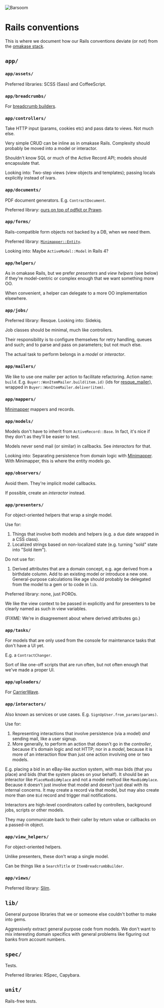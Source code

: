 ![Barsoom](http://barsoom.se/barsoom.png)

# Rails conventions

This is where we document how our Rails conventions deviate (or not) from the [omakase stack](http://david.heinemeierhansson.com/2012/rails-is-omakase.html).

## `app/`

### `app/assets/`

Preferred libraries: SCSS (Sass) and CoffeeScript.

### `app/breadcrumbs/`

For [breadcrumb builders](https://github.com/barsoom/devbook/tree/master/libs#breadcrumbs).

### `app/controllers/`

Take HTTP input (params, cookies etc) and pass data to views. Not much else.

Very simple CRUD can be inline as in omakase Rails.
Complexity should probably be moved into a model or interactor.

Shouldn't know SQL or much of the Active Record API; models should encapsulate that.

Looking into: Two-step views (view objects and templates); passing locals explicitly instead of ivars.

### `app/documents/`

PDF document generators. E.g. `ContractDocument`.

Preferred library: [ours on top of pdfkit or Prawn](https://github.com/barsoom/devbook/tree/master/libs#pdf-generation).

### `app/forms/`

Rails-compatible form objects not backed by a DB, when we need them.

Preferred library: [`Minimapper::Entity`](https://github.com/joakimk/minimapper).

Looking into: Maybe `ActiveModel::Model` in Rails 4?

### `app/helpers/`

As in omakase Rails, but we prefer *presenters* and *view helpers* (see below) if they're model-centric or complex enough that we want something more OO.

When convenient, a helper can delegate to a more OO implementation elsewhere.

### `app/jobs/`

Preferred library: Resque. Looking into: Sidekiq.

Job classes should be minimal, much like controllers.

Their responsibility is to configure themselves for retry handling, queues and such; and to parse and pass on parameters; but not much else.

The actual task to perform belongs in a *model* or *interactor*.

### `app/mailers/`

We like to use one mailer per action to facilitate refactoring. Action name: `build`. E.g. `Buyer::WonItemMailer.build(item.id)` (ids for [resque\_mailer](https://github.com/barsoom/resque_mailer_with_retries)), wrapped in `Buyer::WonItemMailer.deliver(item)`.

### `app/mappers/`

[Minimapper](https://github.com/joakimk/minimapper) mappers and records.

### `app/models/`

Models don't have to inherit from `ActiveRecord::Base`. In fact, it's nice if they don't as they'll be easier to test.

Models never send mail (or similar) in callbacks. See *interactors* for that.

Looking into: Separating persistence from domain logic with [Minimapper](https://github.com/joakimk/minimapper). With Minimapper, this is where the entity models go.

### `app/observers/`

Avoid them. They're implicit model callbacks.

If possible, create an *interactor* instead.

### `app/presenters/`

For object-oriented helpers that wrap a single model.

Use for:

1. Things that involve both models and helpers (e.g. a due date wrapped in a CSS class).
2. Localized strings based on non-localized state (e.g. turning "sold" state into "Sold item").

Do not use for:

1. Derived attributes that are a domain concept, e.g. age derived from a birthdate column.
   Add to an existing model or introduce a new one. General-purpose calculations like age should probably be delegated from the model to a gem or to code in `lib`.

Preferred library: none, just POROs.

We like the view context to be passed in explicitly and for presenters to be clearly named as such in view variables.

(FIXME: We're in disagreement about where derived attributes go.)

### `app/tasks/`

For models that are only used from the console for maintenance tasks that don't have a UI yet.

E.g. a `ContractChanger`.

Sort of like one-off scripts that are run often, but not often enough that we've made a proper UI.

### `app/uploaders/`

For [CarrierWave](https://github.com/jnicklas/carrierwave).

### `app/interactors/`

Also known as services or use cases. E.g. `SignUpUser.from_params(params)`.

Use for:

1. Representing interactions that involve persistence (via a model) *and* sending mail, like a user signup.
2. More generally, to perform an action that doesn't go in the *controller*, because it's domain logic and not HTTP; nor in a *model*, because it is more of an interaction flow than just one action involving one or two models.

E.g. placing a bid in an eBay-like auction system, with max bids (that you place) and bids (that the system places on your behalf). It should be an interactor like `PlaceMaxBid#place` and not a model method like `MaxBid#place`. Because it doesn't just involve that model and doesn't just deal with its internal concerns. It may create a record via that model, but may also create more than one `Bid` record and trigger mail notifications.

Interactors are high-level coordinators called by controllers, background jobs, scripts or other models.

They may communicate back to their caller by return value or callbacks on a passed-in object.

### `app/view_helpers/`

For object-oriented helpers.

Unlike presenters, these don't wrap a single model.

Can be things like a `SearchTitle` or `ItemBreadcrumbBuilder`.

### `app/views/`

Preferred library: [Slim](http://slim-lang.com/).

## `lib/`

General purpose libraries that we or someone else couldn't bother to make into gems.

Aggressively extract general purpose code from models. We don't want to mix interesting domain specifics with general problems like figuring out banks from account numbers.

## `spec/`

Tests.

Preferred libraries: RSpec, Capybara.

## `unit/`

Rails-free tests.
